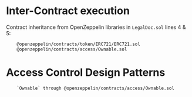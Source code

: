 # Inter-Contract execution

Contract inheritance from OpenZeppelin libraries in `LegalDoc.sol` lines 4 & 5:

        @openzeppelin/contracts/token/ERC721/ERC721.sol
        @openzeppelin/contracts/access/Ownable.sol


# Access Control Design Patterns

        `Ownable` through @openzeppelin/contracts/access/Ownable.sol



